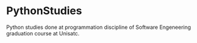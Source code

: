 # PythonStudies
Python studies done at programmation discipline of Software Engeneering graduation course at Unisatc.
